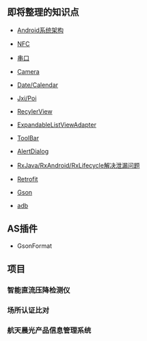## 即将整理的知识点

- [Android系统架构](1.md)

- [NFC]()

- [串口]()

- [Camera]()

- [Date/Calendar](\app\4.md)

- [Jxi/Poi]()

- [RecylerView](\app\3.md)

- [ExpandableListViewAdapter]()

- [ToolBar]()

- [AlertDialog]()

- [RxJava/RxAndroid/RxLifecycle解决泄漏问题]()

- [Retrofit]()

- [Gson]()

- [adb](\app\5.md)





## AS插件

- GsonFormat



## 项目

### 智能直流压降检测仪

### 场所认证比对

### 航天晨光产品信息管理系统
